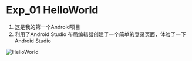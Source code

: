 # Exp_01 HelloWorld

1. 这是我的第一个Android项目
2. 利用了Android Studio 布局编辑器创建了一个简单的登录页面，体验了一下Android Studio



![HelloWorld](https://user-images.githubusercontent.com/106793045/193028704-3b18ac9e-c29a-49ed-ac08-a7a8cc995568.jpg)

